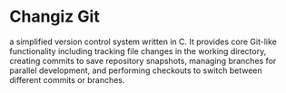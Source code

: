 # Changiz Git

a simplified version control system written in C. It provides core Git-like functionality including tracking file changes in the working directory, creating commits to save repository snapshots, managing branches for parallel development, and performing checkouts to switch between different commits or branches.
